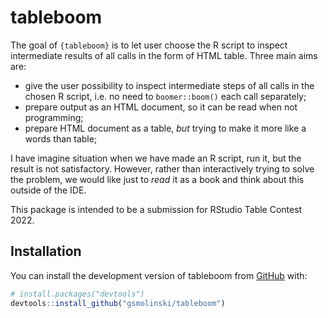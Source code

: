 
<!-- README.md is generated from README.Rmd. Please edit that file -->

# tableboom

<!-- badges: start -->
<!-- badges: end -->

The goal of `{tableboom}` is to let user choose the R script to inspect
intermediate results of all calls in the form of HTML table. Three main
aims are:

-   give the user possibility to inspect intermediate steps of all calls
    in the chosen R script, i.e. no need to `boomer::boom()` each call
    separately;
-   prepare output as an HTML document, so it can be read when not
    programming;
-   prepare HTML document as a table, *but* trying to make it more like
    a words than table;

I have imagine situation when we have made an R script, run it, but the
result is not satisfactory. However, rather than interactively trying to
solve the problem, we would like just to *read* it as a book and think
about this outside of the IDE.

This package is intended to be a submission for RStudio Table Contest
2022.

## Installation

You can install the development version of tableboom from
[GitHub](https://github.com/) with:

``` r
# install.packages("devtools")
devtools::install_github("gsmolinski/tableboom")
```
